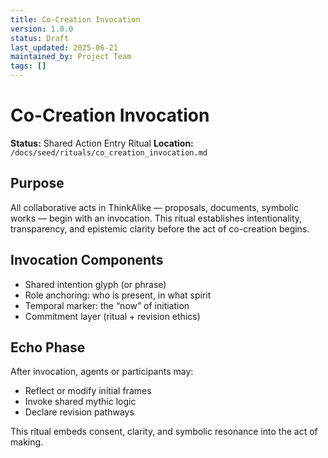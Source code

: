 ```yaml
---
title: Co-Creation Invocation
version: 1.0.0
status: Draft
last_updated: 2025-06-21
maintained_by: Project Team
tags: []
---
```


# Co-Creation Invocation

**Status:** Shared Action Entry Ritual
**Location:** `/docs/seed/rituals/co_creation_invocation.md`

## Purpose

All collaborative acts in ThinkAlike — proposals, documents, symbolic works — begin with an invocation. This ritual establishes intentionality, transparency, and epistemic clarity before the act of co-creation begins.

## Invocation Components

- Shared intention glyph (or phrase)
- Role anchoring: who is present, in what spirit
- Temporal marker: the “now” of initiation
- Commitment layer (ritual + revision ethics)

## Echo Phase

After invocation, agents or participants may:

- Reflect or modify initial frames
- Invoke shared mythic logic
- Declare revision pathways

This ritual embeds consent, clarity, and symbolic resonance into the act of making.
